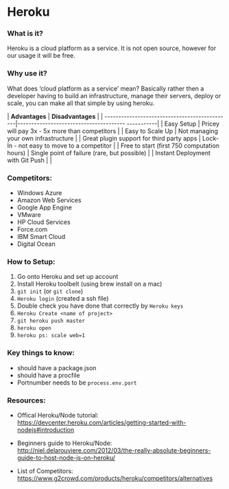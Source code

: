 # Heroku

### What is it?

Heroku is a cloud platform as a service. It is not open source, however for our usage it will be free.


### Why use it?

What does ‘cloud platform as a service’ mean?  Basically rather then a developer having to build an infrastructure, manage their servers, deploy or scale, you can make all that simple by using heroku. 

| **Advantages**                                | **Disadvantages**                                 |
| ----------------------------------------------|--------------------------------------- -----------|
| Easy Setup                                    | Pricey will pay 3x - 5x more than competitors     |
| Easy to Scale Up                              | Not managing your own infrastructure              |
| Great plugin support for third party apps     | Lock-In - not easy to move to a competitor        |
| Free to start (first 750 computation hours)   | Single point of failure (rare, but possible)      |
| Instant Deployment with Git Push              |                                                   |


### Competitors:

* Windows Azure
* Amazon Web Services
* Google App Engine
* VMware
* HP Cloud Services
* Force.com
* IBM Smart Cloud
* Digital Ocean


### How to Setup:

1. Go onto Heroku and set up account
2. Install Heroku toolbelt (using brew install on a mac)
3. `git init` (or `git clone`)
4. `Heroku login` (created a ssh file)
5. Double check you have done that correctly by `Heroku keys`
6. `Heroku Create <name of project>`
7. `git heroku push master`
8. `heroku open`
9. `heroku ps: scale web=1`


### Key things to know:

* should have a package.json
* should have a procfile
* Portnumber needs to be `process.env.port`


### Resources:

* Offical Heroku/Node tutorial: https://devcenter.heroku.com/articles/getting-started-with-nodejs#introduction

* Beginners guide to Heroku/Node: http://niel.delarouviere.com/2012/03/the-really-absolute-beginners-guide-to-host-node-js-on-heroku/

* List of Competitors: https://www.g2crowd.com/products/heroku/competitors/alternatives
